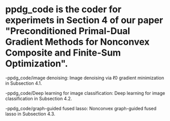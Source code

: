 # ppdg_code is the coder for experimets in Section 4 of  our paper "Preconditioned Primal-Dual Gradient Methods for Nonconvex Composite and Finite-Sum Optimization".

-ppdg_code/image denoising: Image denoising via ℓ0 gradient minimization in Subsection 4.1.

-ppdg_code/Deep learning for image classification: Deep learning for image classification in Subsection 4.2.

-ppdg_code/graph-guided fused lasso: Nonconvex graph-guided fused lasso in Subsection 4.3.
